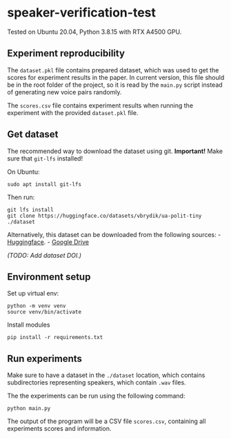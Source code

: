 # speaker-verification-test

Tested on Ubuntu 20.04, Python 3.8.15 with RTX A4500 GPU.

## Experiment reproducibility

The `dataset.pkl` file contains prepared dataset, which was used to
get the scores for experiment results in the paper. In current version,
this file should be in the root folder of the project, so it is read 
by the `main.py` script instead of generating new voice pairs randomly.

The `scores.csv` file contains experiment results when running the experiment
with the provided `dataset.pkl` file.

## Get dataset

The recommended way to download the dataset using git.
**Important!** Make sure that `git-lfs` installed!

On Ubuntu:

```
sudo apt install git-lfs
```

Then run:

```
git lfs install
git clone https://huggingface.co/datasets/vbrydik/ua-polit-tiny ./dataset
```

Alternatively, this dataset can be downloaded from the following sources: 
    - [Huggingface](https://huggingface.co/datasets/vbrydik/ua-polit-tiny).
    - [Google Drive](...)
    
*(TODO: Add dataset DOI.)*

## Environment setup

Set up virtual env:

```
python -m venv venv
source venv/bin/activate
```

Install modules

```
pip install -r requirements.txt
```

## Run experiments

Make sure to have a dataset in the `./dataset` location,
which contains subdirectories representing speakers, which
contain `.wav` files.

The the experiments can be run using the following command:

```
python main.py
```

The output of the program will be a CSV file `scores.csv`,
containing all experiments scores and information.
